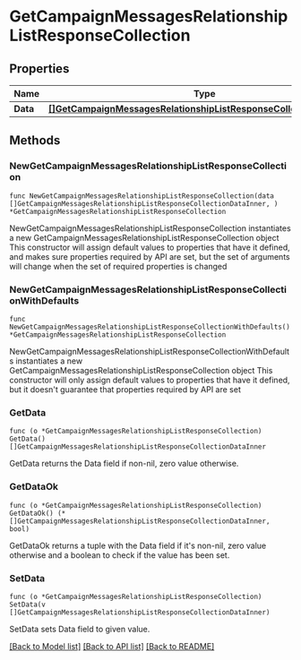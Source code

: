 # GetCampaignMessagesRelationshipListResponseCollection

## Properties

Name | Type | Description | Notes
------------ | ------------- | ------------- | -------------
**Data** | [**[]GetCampaignMessagesRelationshipListResponseCollectionDataInner**](GetCampaignMessagesRelationshipListResponseCollectionDataInner.md) |  | 

## Methods

### NewGetCampaignMessagesRelationshipListResponseCollection

`func NewGetCampaignMessagesRelationshipListResponseCollection(data []GetCampaignMessagesRelationshipListResponseCollectionDataInner, ) *GetCampaignMessagesRelationshipListResponseCollection`

NewGetCampaignMessagesRelationshipListResponseCollection instantiates a new GetCampaignMessagesRelationshipListResponseCollection object
This constructor will assign default values to properties that have it defined,
and makes sure properties required by API are set, but the set of arguments
will change when the set of required properties is changed

### NewGetCampaignMessagesRelationshipListResponseCollectionWithDefaults

`func NewGetCampaignMessagesRelationshipListResponseCollectionWithDefaults() *GetCampaignMessagesRelationshipListResponseCollection`

NewGetCampaignMessagesRelationshipListResponseCollectionWithDefaults instantiates a new GetCampaignMessagesRelationshipListResponseCollection object
This constructor will only assign default values to properties that have it defined,
but it doesn't guarantee that properties required by API are set

### GetData

`func (o *GetCampaignMessagesRelationshipListResponseCollection) GetData() []GetCampaignMessagesRelationshipListResponseCollectionDataInner`

GetData returns the Data field if non-nil, zero value otherwise.

### GetDataOk

`func (o *GetCampaignMessagesRelationshipListResponseCollection) GetDataOk() (*[]GetCampaignMessagesRelationshipListResponseCollectionDataInner, bool)`

GetDataOk returns a tuple with the Data field if it's non-nil, zero value otherwise
and a boolean to check if the value has been set.

### SetData

`func (o *GetCampaignMessagesRelationshipListResponseCollection) SetData(v []GetCampaignMessagesRelationshipListResponseCollectionDataInner)`

SetData sets Data field to given value.



[[Back to Model list]](../README.md#documentation-for-models) [[Back to API list]](../README.md#documentation-for-api-endpoints) [[Back to README]](../README.md)


